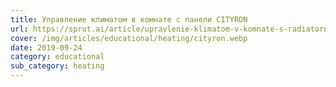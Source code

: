 ```yaml
---
title: Управление климатом в комнате с панели CITYRON
url: https://sprut.ai/article/upravlenie-klimatom-v-komnate-s-radiatornym-otopleniem-pri-pomoshchi-sensornoy-paneli-termostata
cover: /img/articles/educational/heating/cityron.webp
date: 2019-09-24
category: educational
sub_category: heating
---
```

